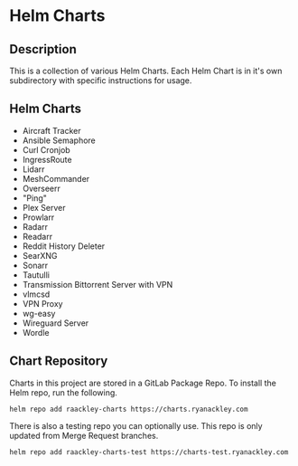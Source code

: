 # Helm Charts

## Description
This is a collection of various Helm Charts.  Each Helm Chart is in it's own subdirectory with specific instructions for usage.

## Helm Charts
* Aircraft Tracker
* Ansible Semaphore
* Curl Cronjob
* IngressRoute
* Lidarr
* MeshCommander
* Overseerr
* "Ping"
* Plex Server
* Prowlarr
* Radarr
* Readarr
* Reddit History Deleter
* SearXNG
* Sonarr
* Tautulli
* Transmission Bittorrent Server with VPN
* vlmcsd
* VPN Proxy
* wg-easy
* Wireguard Server
* Wordle

## Chart Repository
Charts in this project are stored in a GitLab Package Repo.  To install the Helm repo, run the following.

```
helm repo add raackley-charts https://charts.ryanackley.com
```

There is also a testing repo you can optionally use.  This repo is only updated from Merge Request branches.

```
helm repo add raackley-charts-test https://charts-test.ryanackley.com
```

